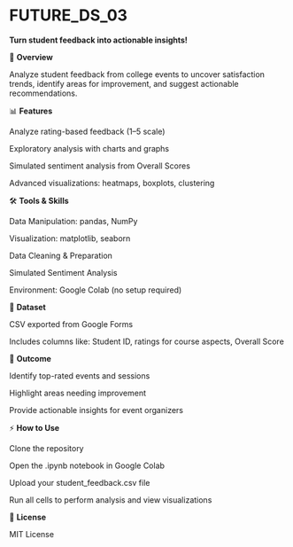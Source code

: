 # FUTURE_DS_03

**Turn student feedback into actionable insights!**

🔹 **Overview**

Analyze student feedback from college events to uncover satisfaction trends, identify areas for improvement, and suggest actionable recommendations.

📊 **Features**

Analyze rating-based feedback (1–5 scale)

Exploratory analysis with charts and graphs

Simulated sentiment analysis from Overall Scores

Advanced visualizations: heatmaps, boxplots, clustering

🛠 **Tools & Skills**

Data Manipulation: pandas, NumPy

Visualization: matplotlib, seaborn

Data Cleaning & Preparation

Simulated Sentiment Analysis

Environment: Google Colab (no setup required)

📁 **Dataset**

CSV exported from Google Forms

Includes columns like: Student ID, ratings for course aspects, Overall Score

🎯 **Outcome**

Identify top-rated events and sessions

Highlight areas needing improvement

Provide actionable insights for event organizers

⚡ **How to Use**

Clone the repository

Open the .ipynb notebook in Google Colab

Upload your student_feedback.csv file

Run all cells to perform analysis and view visualizations

📜 **License**

MIT License
